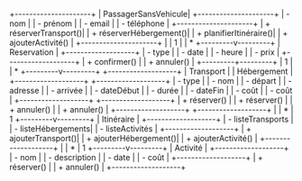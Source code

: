 +---------------------+
| PassagerSansVehicule|
+---------------------+
| - nom               |
| - prénom            |
| - email             |
| - téléphone         |
+---------------------+
| + réserverTransport()|
| + réserverHébergement()|
| + planifierItinéraire()|
| + ajouterActivité()   |
+---------------------+
|
| 1
|
| *
+---------v---------+
|    Reservation    |
+-------------------+
| - type            |
| - date            |
| - heure           |
| - prix            |
+-------------------+
| + confirmer()     |
| + annuler()       |
+---------+---------+
| 1
|
| *
+---------v---------+            +-------------------+
|     Transport     |            |   Hébergement     |
+-------------------+            +-------------------+
| - type            |            | - nom             |
| - départ          |            | - adresse         |
| - arrivée         |            | - dateDébut       |
| - durée           |            | - dateFin         |
| - coût            |            | - coût            |
+-------------------+            +-------------------+
| + réserver()      |            | + réserver()      |
| + annuler()       |            | + annuler()       |
+-------------------+            +-------------------+
|
| *
| 1
+---------v---------+
|     Itinéraire    |
+-------------------+
| - listeTransports |
| - listeHébergements|
| - listeActivités  |
+-------------------+
| + ajouterTransport()|
| + ajouterHébergement()|
| + ajouterActivité()  |
+-------------------+
|
| *
| 1
+---------v---------+
|     Activité      |
+-------------------+
| - nom             |
| - description     |
| - date            |
| - coût            |
+-------------------+
| + réserver()      |
| + annuler()       |
+-------------------+
